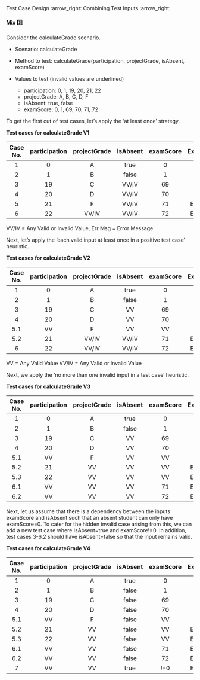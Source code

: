 <link rel="stylesheet" href="{{baseUrl}}/css/textbook.css">

<div class="website-content">

<div id="path">Test Case Design :arrow_right: Combining Test Inputs :arrow_right:</div>

<div id="title">

#### Mix :three:

</div>

<div id="body">

Consider the calculateGrade scenario.

<tip-box>

* Scenario: calculateGrade
* Method to test: calculateGrade(participation, projectGrade, isAbsent, examScore)
* Values to test (invalid values are underlined)

  * participation: 0, 1, 19, 20, 21, 22
  * projectGrade: A, B, C, D, F
  * isAbsent: true, false
  * examScore: 0, 1, 69, 70, 71, 72

</tip-box>

To get the first cut of test cases, let’s apply the ‘at least once’ strategy.

<tip-box>

**Test cases for calculateGrade V1**

| Case No. | participation  | projectGrade | isAbsent    | examScore | Expected    |
| :------: | :------------: | :----------: | :---------: | :-------: | :---------: |
| 1        | 0              | A            | true        | 0         | ...         |
| 2        | 1              | B            | false       | 1         | ...         |
| 3        | 19             | C            | VV/IV       | 69        | ...         |
| 4        | 20             | D            | VV/IV       | 70        | ...         |
| 5        | 21             | F            | VV/IV       | 71        | Err Msg     |
| 6        | 22             | VV/IV        | VV/IV       | 72        | Err Msg     |

VV/IV = Any Valid or Invalid Value, Err Msg = Error Message

</tip-box>

Next, let’s apply the ‘each valid input at least once in a positive test case’ heuristic.

<tip-box>

**Test cases for calculateGrade V2**

| Case No. | participation  | projectGrade | isAbsent    | examScore | Expected    |
| :------: | :------------: | :----------: | :---------: | :-------: | :---------: |
| 1        | 0              | A            | true        | 0         | ...         |
| 2        | 1              | B            | false       | 1         | ...         |
| 3        | 19             | C            | VV          | 69        | ...         |
| 4        | 20             | D            | VV          | 70        | ...         |
| 5.1      | VV             | F            | VV          | VV        | ...         |
| 5.2      | 21             | VV/IV        | VV/IV       | 71        | Err Msg     |
| 6        | 22             | VV/IV        | VV/IV       | 72        | Err Msg     |

VV = Any Valid Value VV/IV = Any Valid or Invalid Value

</tip-box>

Next, we apply the ‘no more than one invalid input in a test case’ heuristic.

<tip-box>

**Test cases for calculateGrade V3**

| Case No. | participation  | projectGrade | isAbsent    | examScore | Expected    |
| :------: | :------------: | :----------: | :---------: | :-------: | :---------: |
| 1        | 0              | A            | true        | 0         | ...         |
| 2        | 1              | B            | false       | 1         | ...         |
| 3        | 19             | C            | VV          | 69        | ...         |
| 4        | 20             | D            | VV          | 70        | ...         |
| 5.1      | VV             | F            | VV          | VV        | ...         |
| 5.2      | 21             | VV           | VV          | VV        | Err Msg     |
| 5.3      | 22             | VV           | VV          | VV        | Err Msg     |
| 6.1      | VV             | VV           | VV          | 71        | Err Msg     |
| 6.2      | VV             | VV           | VV          | 72        | Err Msg     |

</tip-box>

Next, let us assume that there is a dependency between the inputs examScore and isAbsent such that an absent student can only have examScore=0. To cater for the hidden invalid case arising from this, we can add a new test case where isAbsent=true and examScore!=0. In addition, test cases 3-6.2 should have isAbsent=false so that the input remains valid.

<tip-box>

**Test cases for calculateGrade V4**

| Case No. | participation  | projectGrade | isAbsent    | examScore | Expected    |
| :------: | :------------: | :----------: | :---------: | :-------: | :---------: |
| 1        | 0              | A            | true        | 0         | ...         |
| 2        | 1              | B            | false       | 1         | ...         |
| 3        | 19             | C            | false       | 69        | ...         |
| 4        | 20             | D            | false       | 70        | ...         |
| 5.1      | VV             | F            | false       | VV        | ...         |
| 5.2      | 21             | VV           | false       | VV        | Err Msg     |
| 5.3      | 22             | VV           | false       | VV        | Err Msg     |
| 6.1      | VV             | VV           | false       | 71        | Err Msg     |
| 6.2      | VV             | VV           | false       | 72        | Err Msg     |
| 7        | VV             | VV           | true        | !=0       | Err Msg     |

</tip-box>

</div>

</div>
